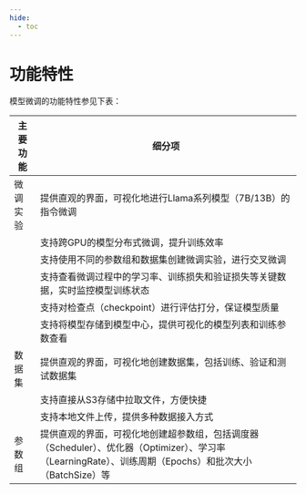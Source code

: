 ```yaml
---
hide:
  - toc
---
```


# 功能特性

模型微调的功能特性参见下表：

| 主要功能   | 细分项 |
| ------- | ------ |
| 微调实验 | 提供直观的界面，可视化地进行Llama系列模型（7B/13B）的指令微调 |
|          | 支持跨GPU的模型分布式微调，提升训练效率                      |
|          | 支持使用不同的参数组和数据集创建微调实验，进行交叉微调       |
|          | 支持查看微调过程中的学习率、训练损失和验证损失等关键数据，实时监控模型训练状态 |
|          | 支持对检查点（checkpoint）进行评估打分，保证模型质量         |
|          | 支持将模型存储到模型中心，提供可视化的模型列表和训练参数查看 |
| 数据集   | 提供直观的界面，可视化地创建数据集，包括训练、验证和测试数据集 |
|          | 支持直接从S3存储中拉取文件，方便快捷                         |
|          | 支持本地文件上传，提供多种数据接入方式                       |
| 参数组   | 提供直观的界面，可视化地创建超参数组，包括调度器（Scheduler）、优化器（Optimizer）、学习率（LearningRate）、训练周期（Epochs）和批次大小（BatchSize）等 |

